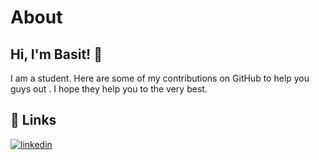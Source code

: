 


#  About 



## Hi, I'm Basit! 👋 
I am a student. Here are some of my contributions on GitHub to help you guys out . I hope they help you to the very best.


## 🔗 Links

[![linkedin](https://img.shields.io/badge/linkedin-0A66C2?style=for-the-badge&logo=linkedin&logoColor=white)](https://www.linkedin.com/in/basit-xd/)




